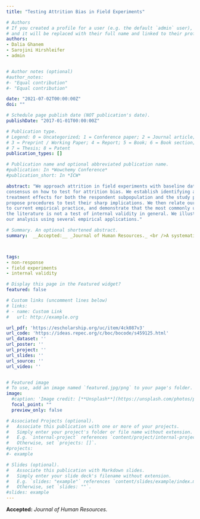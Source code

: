 ```yaml
---
title: "Testing Attrition Bias in Field Experiments"

# Authors
# If you created a profile for a user (e.g. the default `admin` user), write the username (folder name) here 
# and it will be replaced with their full name and linked to their profile.
authors:
- Dalia Ghanem
- Sarojini Hirshleifer
- admin


# Author notes (optional)
#author_notes:
#- "Equal contribution"
#- "Equal contribution"

date: "2021-07-02T00:00:00Z"
doi: ""

# Schedule page publish date (NOT publication's date).
publishDate: "2017-01-01T00:00:00Z"

# Publication type.
# Legend: 0 = Uncategorized; 1 = Conference paper; 2 = Journal article;
# 3 = Preprint / Working Paper; 4 = Report; 5 = Book; 6 = Book section;
# 7 = Thesis; 8 = Patent
publication_types: []

# Publication name and optional abbreviated publication name.
#publication: In *Wowchemy Conference*
#publication_short: In *ICW*

abstract: "We approach attrition in field experiments with baseline data as an identification problem in a panel model. A systematic review of the literature indicates that there is no
consensus on how to test for attrition bias. We establish identifying assumptions for
treatment effects for both the respondent subpopulation and the study population, and
propose procedures to test their sharp implications. We then relate our proposed tests
to current empirical practice, and demonstrate that the most commonly used test in
the literature is not a test of internal validity in general. We illustrate the relevance of
our analysis using several empirical applications."

# Summary. An optional shortened abstract.
summary:  __Accepted:__ _Journal of Human Resources._ <br />A systematic review of the field experiment literature indicates that there is no consensus on how to test for attrition bias. We establish identifying assumptions for treatment effects and propose procedures to tests their sharp implications. Several applications support the empirical relevance of our analysis.



tags:
- non-response
- field experiments
- internal validity

# Display this page in the Featured widget?
featured: false

# Custom links (uncomment lines below)
# links:
# - name: Custom Link
#   url: http://example.org

url_pdf: 'https://escholarship.org/uc/item/4ck087v3'
url_code: 'https://ideas.repec.org/c/boc/bocode/s459125.html'
url_dataset: ''
url_poster: ''
url_project: ''
url_slides: ''
url_source: ''
url_video: ''


# Featured image
# To use, add an image named `featured.jpg/png` to your page's folder. 
image:
  #caption: 'Image credit: [**Unsplash**](https://unsplash.com/photos/pLCdAaMFLTE)'
  focal_point: ""
  preview_only: false

# Associated Projects (optional).
#   Associate this publication with one or more of your projects.
#   Simply enter your project's folder or file name without extension.
#   E.g. `internal-project` references `content/project/internal-project/index.md`.
#   Otherwise, set `projects: []`.
#projects:
#- example

# Slides (optional).
#   Associate this publication with Markdown slides.
#   Simply enter your slide deck's filename without extension.
#   E.g. `slides: "example"` references `content/slides/example/index.md`.
#   Otherwise, set `slides: ""`.
#slides: example
---
```



__Accepted:__ _Journal of Human Resources._


